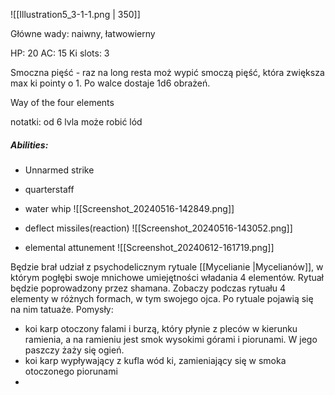 ![[Illustration5_3-1-1.png | 350]]

Główne wady: naiwny, łatwowierny

HP: 20
AC: 15
Ki slots: 3

Smoczna pięść - raz na long resta moż wypić smoczą pięść, która zwiększa max ki pointy o 1. Po walce dostaje 1d6 obrażeń. 
 
Way of the four elements

notatki: od 6 lvla może robić lód
 
##### Abilities:
- Unnarmed strike
- quarterstaff
- water whip
![[Screenshot_20240516-142849.png]]

- deflect missiles(reaction)
![[Screenshot_20240516-143052.png]]
- elemental attunement
![[Screenshot_20240612-161719.png]]

Będzie brał udział z psychodelicznym rytuale [[Mycelianie |Mycelianów]], w którym pogłębi swoje mnichowe umiejętności władania 4 elementów. Rytuał będzie poprowadzony przez shamana. Zobaczy podczas rytuału 4 elementy w różnych formach, w tym swojego ojca. Po rytuale pojawią się na nim tatuaże. 
Pomysły:
- koi karp otoczony falami i burzą, który płynie z pleców w kierunku ramienia, a na ramieniu jest smok wysokimi górami i piorunami. W jego paszczy żaży się ogień. 
- koi karp wypływający z kufla wód ki, zamieniający się w smoka otoczonego piorunami
- 